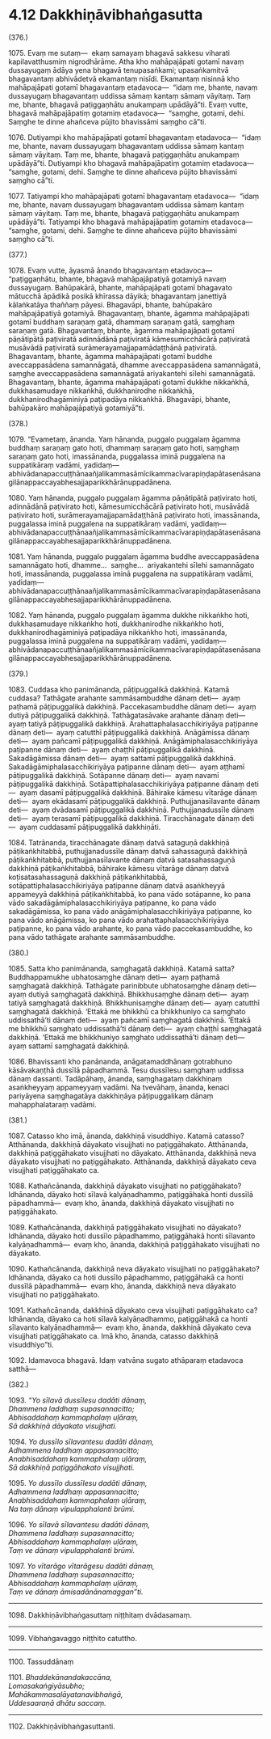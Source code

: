 

# 4.12 Dakkhiṇāvibhaṅgasutta



(376.)

1075\. Evaṃ me sutaṃ—  ekaṃ samayaṃ bhagavā sakkesu viharati kapilavatthusmiṃ nigrodhārāme. Atha kho mahāpajāpati gotamī navaṃ dussayugaṃ ādāya yena bhagavā tenupasaṅkami; upasaṅkamitvā bhagavantaṃ abhivādetvā ekamantaṃ nisīdi. Ekamantaṃ nisinnā kho mahāpajāpati gotamī bhagavantaṃ etadavoca—  “idaṃ me, bhante, navaṃ dussayugaṃ bhagavantaṃ uddissa sāmaṃ kantaṃ sāmaṃ vāyitaṃ. Taṃ me, bhante, bhagavā paṭiggaṇhātu anukampaṃ upādāyā”ti. Evaṃ vutte, bhagavā mahāpajāpatiṃ gotamiṃ etadavoca—  “saṃghe, gotami, dehi. Saṃghe te dinne ahañceva pūjito bhavissāmi saṃgho cā”ti.

1076\. Dutiyampi kho mahāpajāpati gotamī bhagavantaṃ etadavoca—  “idaṃ me, bhante, navaṃ dussayugaṃ bhagavantaṃ uddissa sāmaṃ kantaṃ sāmaṃ vāyitaṃ. Taṃ me, bhante, bhagavā paṭiggaṇhātu anukampaṃ upādāyā”ti. Dutiyampi kho bhagavā mahāpajāpatiṃ gotamiṃ etadavoca—  “saṃghe, gotami, dehi. Saṃghe te dinne ahañceva pūjito bhavissāmi saṃgho cā”ti.

1077\. Tatiyampi kho mahāpajāpati gotamī bhagavantaṃ etadavoca—  “idaṃ me, bhante, navaṃ dussayugaṃ bhagavantaṃ uddissa sāmaṃ kantaṃ sāmaṃ vāyitaṃ. Taṃ me, bhante, bhagavā paṭiggaṇhātu anukampaṃ upādāyā”ti. Tatiyampi kho bhagavā mahāpajāpatiṃ gotamiṃ etadavoca—  “saṃghe, gotami, dehi. Saṃghe te dinne ahañceva pūjito bhavissāmi saṃgho cā”ti.

(377.)

1078\. Evaṃ vutte, āyasmā ānando bhagavantaṃ etadavoca—  “paṭiggaṇhātu, bhante, bhagavā mahāpajāpatiyā gotamiyā navaṃ dussayugaṃ. Bahūpakārā, bhante, mahāpajāpati gotamī bhagavato mātucchā āpādikā posikā khīrassa dāyikā; bhagavantaṃ janettiyā kālaṅkatāya thaññaṃ pāyesi. Bhagavāpi, bhante, bahūpakāro mahāpajāpatiyā gotamiyā. Bhagavantaṃ, bhante, āgamma mahāpajāpati gotamī buddhaṃ saraṇaṃ gatā, dhammaṃ saraṇaṃ gatā, saṃghaṃ saraṇaṃ gatā. Bhagavantaṃ, bhante, āgamma mahāpajāpati gotamī pāṇātipātā paṭiviratā adinnādānā paṭiviratā kāmesumicchācārā paṭiviratā musāvādā paṭiviratā surāmerayamajjapamādaṭṭhānā paṭiviratā. Bhagavantaṃ, bhante, āgamma mahāpajāpati gotamī buddhe aveccappasādena samannāgatā, dhamme aveccappasādena samannāgatā, saṃghe aveccappasādena samannāgatā ariyakantehi sīlehi samannāgatā. Bhagavantaṃ, bhante, āgamma mahāpajāpati gotamī dukkhe nikkaṅkhā, dukkhasamudaye nikkaṅkhā, dukkhanirodhe nikkaṅkhā, dukkhanirodhagāminiyā paṭipadāya nikkaṅkhā. Bhagavāpi, bhante, bahūpakāro mahāpajāpatiyā gotamiyā”ti.

(378.)

1079\. “Evametaṃ, ānanda. Yaṃ hānanda, puggalo puggalaṃ āgamma buddhaṃ saraṇaṃ gato hoti, dhammaṃ saraṇaṃ gato hoti, saṃghaṃ saraṇaṃ gato hoti, imassānanda, puggalassa iminā puggalena na suppatikāraṃ vadāmi, yadidaṃ—  abhivādanapaccuṭṭhānaañjalikammasāmīcikammacīvarapiṇḍapātasenāsanagilānappaccayabhesajjaparikkhārānuppadānena.

1080\. Yaṃ hānanda, puggalo puggalaṃ āgamma pāṇātipātā paṭivirato hoti, adinnādānā paṭivirato hoti, kāmesumicchācārā paṭivirato hoti, musāvādā paṭivirato hoti, surāmerayamajjapamādaṭṭhānā paṭivirato hoti, imassānanda, puggalassa iminā puggalena na suppatikāraṃ vadāmi, yadidaṃ—  abhivādanapaccuṭṭhānaañjalikammasāmīcikammacīvarapiṇḍapātasenāsanagilānappaccayabhesajjaparikkhārānuppadānena.

1081\. Yaṃ hānanda, puggalo puggalaṃ āgamma buddhe aveccappasādena samannāgato hoti, dhamme…  saṃghe…  ariyakantehi sīlehi samannāgato hoti, imassānanda, puggalassa iminā puggalena na suppatikāraṃ vadāmi, yadidaṃ—  abhivādanapaccuṭṭhānaañjalikammasāmīcikammacīvarapiṇḍapātasenāsanagilānappaccayabhesajjaparikkhārānuppadānena.

1082\. Yaṃ hānanda, puggalo puggalaṃ āgamma dukkhe nikkaṅkho hoti, dukkhasamudaye nikkaṅkho hoti, dukkhanirodhe nikkaṅkho hoti, dukkhanirodhagāminiyā paṭipadāya nikkaṅkho hoti, imassānanda, puggalassa iminā puggalena na suppatikāraṃ vadāmi, yadidaṃ—  abhivādanapaccuṭṭhānaañjalikammasāmīcikammacīvarapiṇḍapātasenāsanagilānappaccayabhesajjaparikkhārānuppadānena.

(379.)

1083\. Cuddasa kho panimānanda, pāṭipuggalikā dakkhiṇā. Katamā cuddasa? Tathāgate arahante sammāsambuddhe dānaṃ deti—  ayaṃ paṭhamā pāṭipuggalikā dakkhiṇā. Paccekasambuddhe dānaṃ deti—  ayaṃ dutiyā pāṭipuggalikā dakkhiṇā. Tathāgatasāvake arahante dānaṃ deti—  ayaṃ tatiyā pāṭipuggalikā dakkhiṇā. Arahattaphalasacchikiriyāya paṭipanne dānaṃ deti—  ayaṃ catutthī pāṭipuggalikā dakkhiṇā. Anāgāmissa dānaṃ deti—  ayaṃ pañcamī pāṭipuggalikā dakkhiṇā. Anāgāmiphalasacchikiriyāya paṭipanne dānaṃ deti—  ayaṃ chaṭṭhī pāṭipuggalikā dakkhiṇā. Sakadāgāmissa dānaṃ deti—  ayaṃ sattamī pāṭipuggalikā dakkhiṇā. Sakadāgāmiphalasacchikiriyāya paṭipanne dānaṃ deti—  ayaṃ aṭṭhamī pāṭipuggalikā dakkhiṇā. Sotāpanne dānaṃ deti—  ayaṃ navamī pāṭipuggalikā dakkhiṇā. Sotāpattiphalasacchikiriyāya paṭipanne dānaṃ deti—  ayaṃ dasamī pāṭipuggalikā dakkhiṇā. Bāhirake kāmesu vītarāge dānaṃ deti—  ayaṃ ekādasamī pāṭipuggalikā dakkhiṇā. Puthujjanasīlavante dānaṃ deti—  ayaṃ dvādasamī pāṭipuggalikā dakkhiṇā. Puthujjanadussīle dānaṃ deti—  ayaṃ terasamī pāṭipuggalikā dakkhiṇā. Tiracchānagate dānaṃ deti—  ayaṃ cuddasamī pāṭipuggalikā dakkhiṇāti.

1084\. Tatrānanda, tiracchānagate dānaṃ datvā sataguṇā dakkhiṇā pāṭikaṅkhitabbā, puthujjanadussīle dānaṃ datvā sahassaguṇā dakkhiṇā pāṭikaṅkhitabbā, puthujjanasīlavante dānaṃ datvā satasahassaguṇā dakkhiṇā pāṭikaṅkhitabbā, bāhirake kāmesu vītarāge dānaṃ datvā koṭisatasahassaguṇā dakkhiṇā pāṭikaṅkhitabbā, sotāpattiphalasacchikiriyāya paṭipanne dānaṃ datvā asaṅkheyyā appameyyā dakkhiṇā pāṭikaṅkhitabbā, ko pana vādo sotāpanne, ko pana vādo sakadāgāmiphalasacchikiriyāya paṭipanne, ko pana vādo sakadāgāmissa, ko pana vādo anāgāmiphalasacchikiriyāya paṭipanne, ko pana vādo anāgāmissa, ko pana vādo arahattaphalasacchikiriyāya paṭipanne, ko pana vādo arahante, ko pana vādo paccekasambuddhe, ko pana vādo tathāgate arahante sammāsambuddhe.

(380.)

1085\. Satta kho panimānanda, saṃghagatā dakkhiṇā. Katamā satta? Buddhappamukhe ubhatosaṃghe dānaṃ deti—  ayaṃ paṭhamā saṃghagatā dakkhiṇā. Tathāgate parinibbute ubhatosaṃghe dānaṃ deti—  ayaṃ dutiyā saṃghagatā dakkhiṇā. Bhikkhusaṃghe dānaṃ deti—  ayaṃ tatiyā saṃghagatā dakkhiṇā. Bhikkhunisaṃghe dānaṃ deti—  ayaṃ catutthī saṃghagatā dakkhiṇā. ‘Ettakā me bhikkhū ca bhikkhuniyo ca saṃghato uddissathā’ti dānaṃ deti—  ayaṃ pañcamī saṃghagatā dakkhiṇā. ‘Ettakā me bhikkhū saṃghato uddissathā’ti dānaṃ deti—  ayaṃ chaṭṭhī saṃghagatā dakkhiṇā. ‘Ettakā me bhikkhuniyo saṃghato uddissathā’ti dānaṃ deti—  ayaṃ sattamī saṃghagatā dakkhiṇā.

1086\. Bhavissanti kho panānanda, anāgatamaddhānaṃ gotrabhuno kāsāvakaṇṭhā dussīlā pāpadhammā. Tesu dussīlesu saṃghaṃ uddissa dānaṃ dassanti. Tadāpāhaṃ, ānanda, saṃghagataṃ dakkhiṇaṃ asaṅkheyyaṃ appameyyaṃ vadāmi. Na tvevāhaṃ, ānanda, kenaci pariyāyena saṃghagatāya dakkhiṇāya pāṭipuggalikaṃ dānaṃ mahapphalataraṃ vadāmi.

(381.)

1087\. Catasso kho imā, ānanda, dakkhiṇā visuddhiyo. Katamā catasso? Atthānanda, dakkhiṇā dāyakato visujjhati no paṭiggāhakato. Atthānanda, dakkhiṇā paṭiggāhakato visujjhati no dāyakato. Atthānanda, dakkhiṇā neva dāyakato visujjhati no paṭiggāhakato. Atthānanda, dakkhiṇā dāyakato ceva visujjhati paṭiggāhakato ca.

1088\. Kathañcānanda, dakkhiṇā dāyakato visujjhati no paṭiggāhakato? Idhānanda, dāyako hoti sīlavā kalyāṇadhammo, paṭiggāhakā honti dussīlā pāpadhammā—  evaṃ kho, ānanda, dakkhiṇā dāyakato visujjhati no paṭiggāhakato.

1089\. Kathañcānanda, dakkhiṇā paṭiggāhakato visujjhati no dāyakato? Idhānanda, dāyako hoti dussīlo pāpadhammo, paṭiggāhakā honti sīlavanto kalyāṇadhammā—  evaṃ kho, ānanda, dakkhiṇā paṭiggāhakato visujjhati no dāyakato.

1090\. Kathañcānanda, dakkhiṇā neva dāyakato visujjhati no paṭiggāhakato? Idhānanda, dāyako ca hoti dussīlo pāpadhammo, paṭiggāhakā ca honti dussīlā pāpadhammā—  evaṃ kho, ānanda, dakkhiṇā neva dāyakato visujjhati no paṭiggāhakato.

1091\. Kathañcānanda, dakkhiṇā dāyakato ceva visujjhati paṭiggāhakato ca? Idhānanda, dāyako ca hoti sīlavā kalyāṇadhammo, paṭiggāhakā ca honti sīlavanto kalyāṇadhammā—  evaṃ kho, ānanda, dakkhiṇā dāyakato ceva visujjhati paṭiggāhakato ca. Imā kho, ānanda, catasso dakkhiṇā visuddhiyo”ti.

1092\. Idamavoca bhagavā. Idaṃ vatvāna sugato athāparaṃ etadavoca satthā—

(382.)

1093\. _“Yo sīlavā dussīlesu dadāti dānaṃ,_  
_Dhammena laddhaṃ supasannacitto;_  
_Abhisaddahaṃ kammaphalaṃ uḷāraṃ,_  
_Sā dakkhiṇā dāyakato visujjhati._  


1094\. _Yo dussīlo sīlavantesu dadāti dānaṃ,_  
_Adhammena laddhaṃ appasannacitto;_  
_Anabhisaddahaṃ kammaphalaṃ uḷāraṃ,_  
_Sā dakkhiṇā paṭiggāhakato visujjhati._  


1095\. _Yo dussīlo dussīlesu dadāti dānaṃ,_  
_Adhammena laddhaṃ appasannacitto;_  
_Anabhisaddahaṃ kammaphalaṃ uḷāraṃ,_  
_Na taṃ dānaṃ vipulapphalanti brūmi._  


1096\. _Yo sīlavā sīlavantesu dadāti dānaṃ,_  
_Dhammena laddhaṃ supasannacitto;_  
_Abhisaddahaṃ kammaphalaṃ uḷāraṃ,_  
_Taṃ ve dānaṃ vipulapphalanti brūmi._  


1097\. _Yo vītarāgo vītarāgesu dadāti dānaṃ,_  
_Dhammena laddhaṃ supasannacitto;_  
_Abhisaddahaṃ kammaphalaṃ uḷāraṃ,_  
_Taṃ ve dānaṃ āmisadānānamaggan”ti._  


---

1098\. Dakkhiṇāvibhaṅgasuttaṃ niṭṭhitaṃ dvādasamaṃ.



---

1099\. Vibhaṅgavaggo niṭṭhito catuttho.



---

1100\. Tassuddānaṃ



1101\. _Bhaddekānandakaccāna,_  
_Lomasakaṅgiyāsubho;_  
_Mahākammasaḷāyatanavibhaṅgā,_  
_Uddesaaraṇā dhātu saccaṃ._  


---

1102\. Dakkhiṇāvibhaṅgasuttanti.





